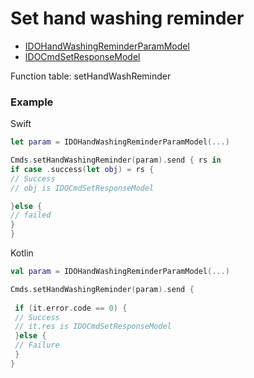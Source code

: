 # Set hand washing reminder
* [IDOHandWashingReminderParamModel](../model/IDOHandWashingReminderParamModel.md)
* [IDOCmdSetResponseModel](../model/IDOCmdSetResponseModel.md)

Function table: setHandWashReminder


### Example

Swift
 ```swift
let param = IDOHandWashingReminderParamModel(...)

Cmds.setHandWashingReminder(param).send { rs in
 if case .success(let obj) = rs {
 // Success
 // obj is IDOCmdSetResponseModel
 
 }else {
 // failed
 }
}
 ```

Kotlin
```kotlin
val param = IDOHandWashingReminderParamModel(...)

Cmds.setHandWashingReminder(param).send {
 
 if (it.error.code == 0) {
 // Success
 // it.res is IDOCmdSetResponseModel
 }else {
 // Failure
 }
}
```
